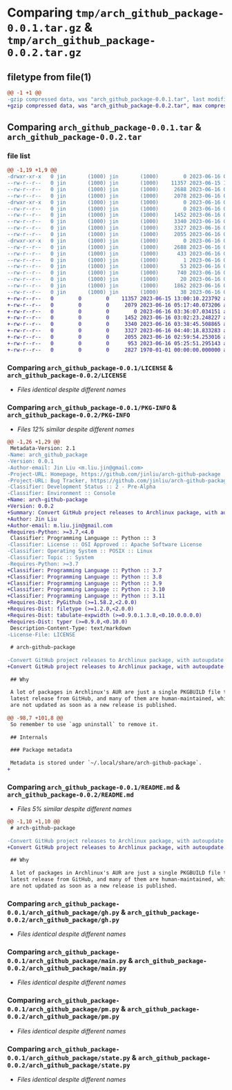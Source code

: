 # Comparing `tmp/arch_github_package-0.0.1.tar.gz` & `tmp/arch_github_package-0.0.2.tar.gz`

## filetype from file(1)

```diff
@@ -1 +1 @@
-gzip compressed data, was "arch_github_package-0.0.1.tar", last modified: Fri Jun 16 04:55:32 2023, max compression
+gzip compressed data, was "arch_github_package-0.0.2.tar", max compression
```

## Comparing `arch_github_package-0.0.1.tar` & `arch_github_package-0.0.2.tar`

### file list

```diff
@@ -1,19 +1,9 @@
-drwxr-xr-x   0 jin       (1000) jin       (1000)        0 2023-06-16 04:55:32.627082 arch_github_package-0.0.1/
--rw-r--r--   0 jin       (1000) jin       (1000)    11357 2023-06-15 13:00:10.000000 arch_github_package-0.0.1/LICENSE
--rw-r--r--   0 jin       (1000) jin       (1000)     2688 2023-06-16 04:55:32.627082 arch_github_package-0.0.1/PKG-INFO
--rw-r--r--   0 jin       (1000) jin       (1000)     2078 2023-06-16 04:47:01.000000 arch_github_package-0.0.1/README.md
-drwxr-xr-x   0 jin       (1000) jin       (1000)        0 2023-06-16 04:55:32.627082 arch_github_package-0.0.1/arch_github_package/
--rw-r--r--   0 jin       (1000) jin       (1000)        0 2023-06-16 03:36:07.000000 arch_github_package-0.0.1/arch_github_package/__init__.py
--rw-r--r--   0 jin       (1000) jin       (1000)     1452 2023-06-16 03:02:23.000000 arch_github_package-0.0.1/arch_github_package/gh.py
--rw-r--r--   0 jin       (1000) jin       (1000)     3340 2023-06-16 03:38:45.000000 arch_github_package-0.0.1/arch_github_package/main.py
--rw-r--r--   0 jin       (1000) jin       (1000)     3327 2023-06-16 04:40:18.000000 arch_github_package-0.0.1/arch_github_package/pm.py
--rw-r--r--   0 jin       (1000) jin       (1000)     2055 2023-06-16 02:59:54.000000 arch_github_package-0.0.1/arch_github_package/state.py
-drwxr-xr-x   0 jin       (1000) jin       (1000)        0 2023-06-16 04:55:32.627082 arch_github_package-0.0.1/arch_github_package.egg-info/
--rw-r--r--   0 jin       (1000) jin       (1000)     2688 2023-06-16 04:55:32.000000 arch_github_package-0.0.1/arch_github_package.egg-info/PKG-INFO
--rw-r--r--   0 jin       (1000) jin       (1000)      433 2023-06-16 04:55:32.000000 arch_github_package-0.0.1/arch_github_package.egg-info/SOURCES.txt
--rw-r--r--   0 jin       (1000) jin       (1000)        1 2023-06-16 04:55:32.000000 arch_github_package-0.0.1/arch_github_package.egg-info/dependency_links.txt
--rw-r--r--   0 jin       (1000) jin       (1000)       53 2023-06-16 04:55:32.000000 arch_github_package-0.0.1/arch_github_package.egg-info/entry_points.txt
--rw-r--r--   0 jin       (1000) jin       (1000)      740 2023-06-16 04:55:32.000000 arch_github_package-0.0.1/arch_github_package.egg-info/requires.txt
--rw-r--r--   0 jin       (1000) jin       (1000)       20 2023-06-16 04:55:32.000000 arch_github_package-0.0.1/arch_github_package.egg-info/top_level.txt
--rw-r--r--   0 jin       (1000) jin       (1000)     1862 2023-06-16 03:46:09.000000 arch_github_package-0.0.1/pyproject.toml
--rw-r--r--   0 jin       (1000) jin       (1000)       38 2023-06-16 04:55:32.627082 arch_github_package-0.0.1/setup.cfg
+-rw-r--r--   0        0        0    11357 2023-06-15 13:00:10.223792 arch_github_package-0.0.2/LICENSE
+-rw-r--r--   0        0        0     2079 2023-06-16 05:17:40.073206 arch_github_package-0.0.2/README.md
+-rw-r--r--   0        0        0        0 2023-06-16 03:36:07.034151 arch_github_package-0.0.2/arch_github_package/__init__.py
+-rw-r--r--   0        0        0     1452 2023-06-16 03:02:23.248227 arch_github_package-0.0.2/arch_github_package/gh.py
+-rw-r--r--   0        0        0     3340 2023-06-16 03:38:45.508865 arch_github_package-0.0.2/arch_github_package/main.py
+-rw-r--r--   0        0        0     3327 2023-06-16 04:40:18.833283 arch_github_package-0.0.2/arch_github_package/pm.py
+-rw-r--r--   0        0        0     2055 2023-06-16 02:59:54.253016 arch_github_package-0.0.2/arch_github_package/state.py
+-rw-r--r--   0        0        0      953 2023-06-16 05:25:51.295143 arch_github_package-0.0.2/pyproject.toml
+-rw-r--r--   0        0        0     2827 1970-01-01 00:00:00.000000 arch_github_package-0.0.2/PKG-INFO
```

### Comparing `arch_github_package-0.0.1/LICENSE` & `arch_github_package-0.0.2/LICENSE`

 * *Files identical despite different names*

### Comparing `arch_github_package-0.0.1/PKG-INFO` & `arch_github_package-0.0.2/PKG-INFO`

 * *Files 12% similar despite different names*

```diff
@@ -1,26 +1,29 @@
 Metadata-Version: 2.1
-Name: arch_github_package
-Version: 0.0.1
-Author-email: Jin Liu <m.liu.jin@gmail.com>
-Project-URL: Homepage, https://github.com/jinliu/arch-github-package
-Project-URL: Bug Tracker, https://github.com/jinliu/arch-github-package/issues
-Classifier: Development Status :: 2 - Pre-Alpha
-Classifier: Environment :: Console
+Name: arch-github-package
+Version: 0.0.2
+Summary: Convert GitHub project releases to Archlinux package, with autoupdate.
+Author: Jin Liu
+Author-email: m.liu.jin@gmail.com
+Requires-Python: >=3.7,<4.0
 Classifier: Programming Language :: Python :: 3
-Classifier: License :: OSI Approved :: Apache Software License
-Classifier: Operating System :: POSIX :: Linux
-Classifier: Topic :: System
-Requires-Python: >=3.7
+Classifier: Programming Language :: Python :: 3.7
+Classifier: Programming Language :: Python :: 3.8
+Classifier: Programming Language :: Python :: 3.9
+Classifier: Programming Language :: Python :: 3.10
+Classifier: Programming Language :: Python :: 3.11
+Requires-Dist: PyGithub (>=1.58.2,<2.0.0)
+Requires-Dist: filetype (>=1.2.0,<2.0.0)
+Requires-Dist: tabulate-expwidth (>=0.9.0.1.3.8,<0.10.0.0.0.0)
+Requires-Dist: typer (>=0.9.0,<0.10.0)
 Description-Content-Type: text/markdown
-License-File: LICENSE
 
 # arch-github-package
 
-Convert GitHub project releases to Archlinux package, with autoupdate
+Convert GitHub project releases to Archlinux package, with autoupdate.
 
 ## Why
 
 A lot of packages in Archlinux's AUR are just a single PKGBUILD file that downloads the
 latest release from GitHub, and many of them are human-maintained, which means that they
 are not updated as soon as a new release is published.
 
@@ -98,7 +101,8 @@
 So remember to use `agp uninstall` to remove it.
 
 ## Internals
 
 ### Package metadata
 
 Metadata is stored under `~/.local/share/arch-github-package`.
+
```

### Comparing `arch_github_package-0.0.1/README.md` & `arch_github_package-0.0.2/README.md`

 * *Files 5% similar despite different names*

```diff
@@ -1,10 +1,10 @@
 # arch-github-package
 
-Convert GitHub project releases to Archlinux package, with autoupdate
+Convert GitHub project releases to Archlinux package, with autoupdate.
 
 ## Why
 
 A lot of packages in Archlinux's AUR are just a single PKGBUILD file that downloads the
 latest release from GitHub, and many of them are human-maintained, which means that they
 are not updated as soon as a new release is published.
```

### Comparing `arch_github_package-0.0.1/arch_github_package/gh.py` & `arch_github_package-0.0.2/arch_github_package/gh.py`

 * *Files identical despite different names*

### Comparing `arch_github_package-0.0.1/arch_github_package/main.py` & `arch_github_package-0.0.2/arch_github_package/main.py`

 * *Files identical despite different names*

### Comparing `arch_github_package-0.0.1/arch_github_package/pm.py` & `arch_github_package-0.0.2/arch_github_package/pm.py`

 * *Files identical despite different names*

### Comparing `arch_github_package-0.0.1/arch_github_package/state.py` & `arch_github_package-0.0.2/arch_github_package/state.py`

 * *Files identical despite different names*

